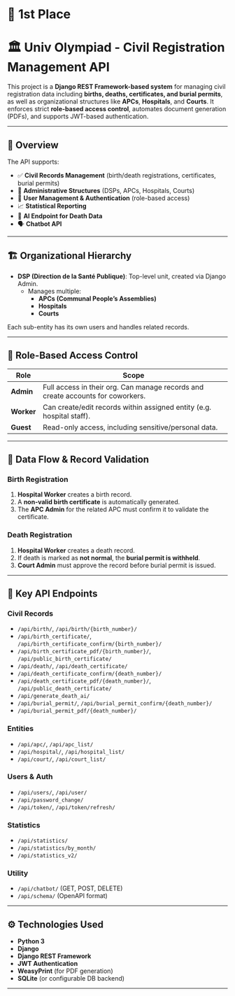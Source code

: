 # 🥇 1st Place
# 🏛️ Univ Olympiad - Civil Registration Management API

This project is a **Django REST Framework-based system** for managing civil registration data including **births, deaths, certificates, and burial permits**, as well as organizational structures like **APCs**, **Hospitals**, and **Courts**. It enforces strict **role-based access control**, automates document generation (PDFs), and supports JWT-based authentication.

---

## 📌 Overview

The API supports:

- ✅ **Civil Records Management** (birth/death registrations, certificates, burial permits)
- 🏢 **Administrative Structures** (DSPs, APCs, Hospitals, Courts)
- 👤 **User Management & Authentication** (role-based access)
- 📈 **Statistical Reporting**
- 🤖 **AI Endpoint for Death Data**
- 🗣️ **Chatbot API**

---

## 🏗️ Organizational Hierarchy

- **DSP (Direction de la Santé Publique)**: Top-level unit, created via Django Admin.
  - Manages multiple:
    - **APCs (Communal People’s Assemblies)**
    - **Hospitals**
    - **Courts**

Each sub-entity has its own users and handles related records.

---

## 🔐 Role-Based Access Control

| Role   | Scope                                                                 |
|--------|-----------------------------------------------------------------------|
| **Admin**  | Full access in their org. Can manage records and create accounts for coworkers. |
| **Worker** | Can create/edit records within assigned entity (e.g. hospital staff).         |
| **Guest**  | Read-only access, including sensitive/personal data.                         |

---

## 🔄 Data Flow & Record Validation

### Birth Registration

1. **Hospital Worker** creates a birth record.
2. A **non-valid birth certificate** is automatically generated.
3. The **APC Admin** for the related APC must confirm it to validate the certificate.

### Death Registration

1. **Hospital Worker** creates a death record.
2. If death is marked as **not normal**, the **burial permit is withheld**.
3. **Court Admin** must approve the record before burial permit is issued.

---

## 📂 Key API Endpoints

### Civil Records

- `/api/birth/`, `/api/birth/{birth_number}/`
- `/api/birth_certificate/`, `/api/birth_certificate_confirm/{birth_number}/`
- `/api/birth_certificate_pdf/{birth_number}/`, `/api/public_birth_certificate/`
- `/api/death/`, `/api/death_certificate/`
- `/api/death_certificate_confirm/{death_number}/`
- `/api/death_certificate_pdf/{death_number}/`, `/api/public_death_certificate/`
- `/api/generate_death_ai/`
- `/api/burial_permit/`, `/api/burial_permit_confirm/{death_number}/`
- `/api/burial_permit_pdf/{death_number}/`

### Entities

- `/api/apc/`, `/api/apc_list/`
- `/api/hospital/`, `/api/hospital_list/`
- `/api/court/`, `/api/court_list/`

### Users & Auth

- `/api/users/`, `/api/user/`
- `/api/password_change/`
- `/api/token/`, `/api/token/refresh/`

### Statistics

- `/api/statistics/`
- `/api/statistics/by_month/`
- `/api/statistics_v2/`

### Utility

- `/api/chatbot/` (GET, POST, DELETE)
- `/api/schema/` (OpenAPI format)

---

## ⚙️ Technologies Used

- **Python 3**
- **Django**
- **Django REST Framework**
- **JWT Authentication**
- **WeasyPrint** (for PDF generation)
- **SQLite** (or configurable DB backend)

---